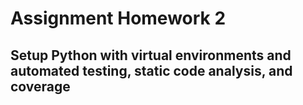 # Assignment Homework 2
## Setup Python with virtual environments and automated testing, static code analysis, and coverage

